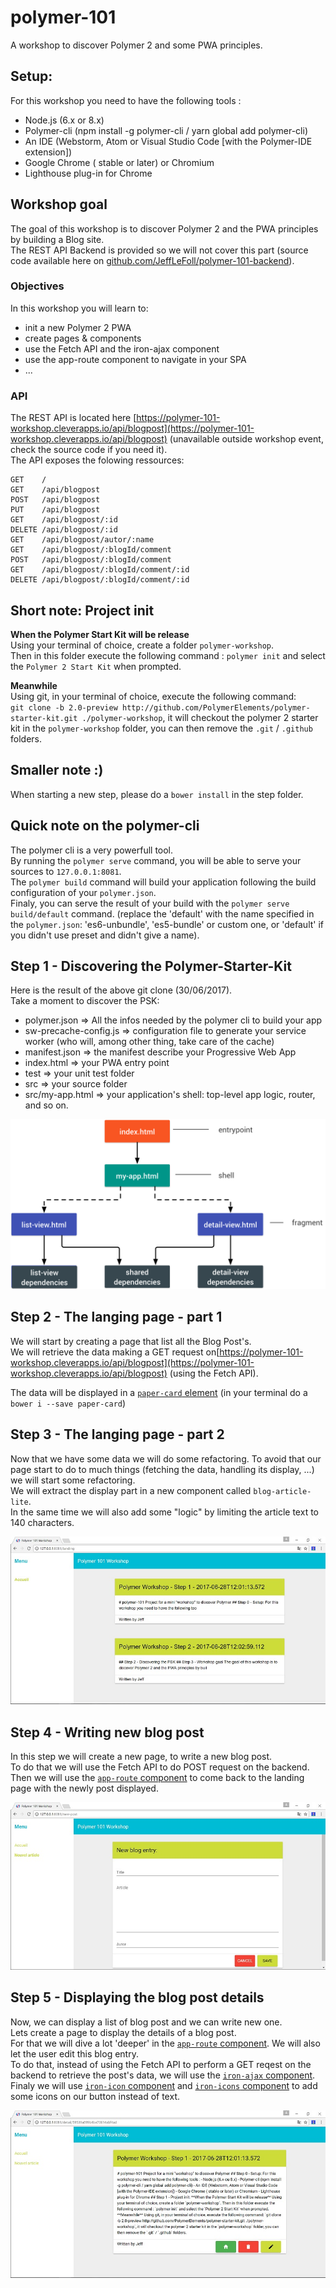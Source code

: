 # polymer-101
A workshop to discover Polymer 2 and some PWA principles.

## Setup:  
For this workshop you need to have the following tools :
- Node.js (6.x or 8.x)
- Polymer-cli (npm install -g polymer-cli / yarn global add polymer-cli)
- An IDE (Webstorm, Atom or Visual Studio Code [with the Polymer-IDE extension])
- Google Chrome ( stable or later) or Chromium
- Lighthouse plug-in for Chrome

## Workshop goal
The goal of this workshop is to discover Polymer 2 and the PWA principles by building a Blog site.  
The REST API Backend is provided so we will not cover this part (source code available here on [github.com/JeffLeFoll/polymer-101-backend](https://github.com/JeffLeFoll/polymer-101-backend)).

### Objectives
In this workshop you will learn to:
- init a new Polymer 2 PWA
- create pages & components
- use the Fetch API and the iron-ajax component
- use the app-route component to navigate in your SPA 
- ...

### API
The REST API is located here [https://polymer-101-workshop.cleverapps.io/api/blogpost](https://polymer-101-workshop.cleverapps.io/api/blogpost) (unavailable outside workshop event, check the source code if you need it).  
The API exposes the folowing ressources: 
```
GET    / 
GET    /api/blogpost 
POST   /api/blogpost
PUT    /api/blogpost 
GET    /api/blogpost/:id
DELETE /api/blogpost/:id 
GET    /api/blogpost/autor/:name 
GET    /api/blogpost/:blogId/comment 
POST   /api/blogpost/:blogId/comment 
GET    /api/blogpost/:blogId/comment/:id 
DELETE /api/blogpost/:blogId/comment/:id
``` 

## Short note: Project init
**When the Polymer Start Kit will be release**  
Using your terminal of choice, create a folder `polymer-workshop`.  
Then in this folder execute the following command : `polymer init` and select the `Polymer 2 Start Kit` when prompted.

**Meanwhile**  
Using git, in your terminal of choice, execute the following command:  
`git clone -b 2.0-preview http://github.com/PolymerElements/polymer-starter-kit.git ./polymer-workshop`, it will checkout the polymer 2 starter kit in the `polymer-workshop` folder, you can then remove the `.git` / `.github` folders.

## Smaller note :)  
When starting a new step, please do a `bower install` in the step folder.

## Quick note on the polymer-cli  
The polymer cli is a very powerfull tool.  
By running the `polymer serve` command, you will be able to serve your sources to `127.0.0.1:8081`.  
The `polymer build` command will build your application following the build configuration of your `polymer.json`.  
Finaly, you can serve the result of your build with the `polymer serve build/default` command. (replace the 'default' with the name specified in the `polymer.json`: 'es6-unbundle', 'es5-bundle' or custom one, or 'default' if you didn't use preset and didn't give a name).

## Step 1 - Discovering the Polymer-Starter-Kit
Here is the result of the above git clone (30/06/2017).  
Take a moment to discover the PSK:
- polymer.json => All the infos needed by the polymer cli to build your app
- sw-precache-config.js => configuration file to generate your service worker (who will, among other thing, take care of the cache)
- manifest.json => the manifest describe your Progressive Web App
- index.html => your PWA entry point
- test => your unit test folder
- src => your source folder
- src/my-app.html => your application's shell: top-level app logic, router, and so on.  

![app-build-components](imgs/app-build-components.png)

## Step 2 - The langing page - part 1
We will start by creating a page that list all the Blog Post's.  
We will retrieve the data making a GET request on[https://polymer-101-workshop.cleverapps.io/api/blogpost](https://polymer-101-workshop.cleverapps.io/api/blogpost) (using the Fetch API).  

The data will be displayed in a [`paper-card` element](https://www.webcomponents.org/element/PolymerElements/paper-card)
(in your terminal do a `bower i --save paper-card`)

## Step 3 - The langing page - part 2  
Now that we have some data we will do some refactoring.
To avoid that our page start to do to much things (fetching the data, handling its display, ...) we will start some refactoring.  
We will extract the display part in a new component called `blog-article-lite`.  
In the same time we will also add some "logic" by limiting the article text to 140 characters.  

![step03](imgs/step03.jpg)

## Step 4 - Writing new blog post
In this step we will create a new page, to write a new blog post.  
To do that we will use the Fetch API to do POST request on the backend. 
Then we will use the [`app-route` component](https://www.webcomponents.org/element/PolymerElements/app-route) to come back to the landing page with the newly post displayed.  

![step04](imgs/step04.jpg)

## Step 5 - Displaying the blog post details
Now, we can display a list of blog post and we can write new one.  
Lets create a page to display the details of a blog post.  
For that we will dive a lot 'deeper' in the [`app-route` component](https://www.webcomponents.org/element/PolymerElements/app-route).
We will also let the user edit this blog entry.  
To do that, instead of using the Fetch API to perform a GET reqest on the backend to retrieve the post's data, we will use the [`iron-ajax` component](https://www.webcomponents.org/element/PolymerElements/iron-ajax).  
Finaly we will use [`iron-icon` component](https://www.webcomponents.org/element/PolymerElements/iron-icon) and [`iron-icons` component](https://www.webcomponents.org/element/PolymerElements/iron-icons) to add some icons on our button instead of text.

![step05](imgs/step05.jpg)

